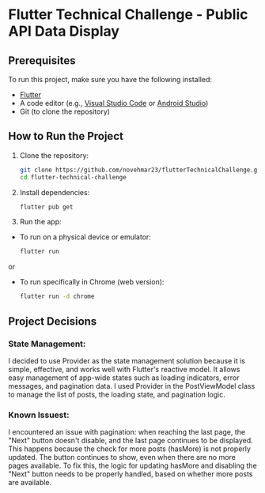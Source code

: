 # Flutter Technical Challenge - Public API Data Display

## Prerequisites
To run this project, make sure you have the following installed:
- [Flutter](https://flutter.dev/docs/get-started/install)
- A code editor (e.g., [Visual Studio Code](https://code.visualstudio.com/) or [Android Studio](https://developer.android.com/studio))
- Git (to clone the repository)

## How to Run the Project
1. Clone the repository:
   ```bash
   git clone https://github.com/novehmar23/flutterTechnicalChallenge.git
   cd flutter-technical-challenge

2. Install dependencies:
   ```bash
   flutter pub get
   
3. Run the app:
- To run on a physical device or emulator:
   ```bash
   flutter run
or
- To run specifically in Chrome (web version):
   ```bash
   flutter run -d chrome

## Project Decisions
### State Management:
I decided to use Provider as the state management solution because it is simple, effective, and works well with Flutter's reactive model. It allows easy management of app-wide states such as loading indicators, error messages, and pagination data. I used Provider in the PostViewModel class to manage the list of posts, the loading state, and pagination logic.

### Known Issuest:
I encountered an issue with pagination: when reaching the last page, the "Next" button doesn't disable, and the last page continues to be displayed. This happens because the check for more posts (hasMore) is not properly updated. The button continues to show, even when there are no more pages available. To fix this, the logic for updating hasMore and disabling the "Next" button needs to be properly handled, based on whether more posts are available.
